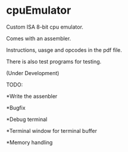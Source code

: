 # cpuEmulator
Custom ISA 8-bit cpu emulator.

Comes with an assembler.

Instructions, uasge and opcodes in the pdf file.

There is also test programs for testing.

(Under Development)


TODO:
  
  *Write the assenbler
  
  *Bugfix

  *Debug terminal

  *Terminal window for terminal buffer

  *Memory handling

